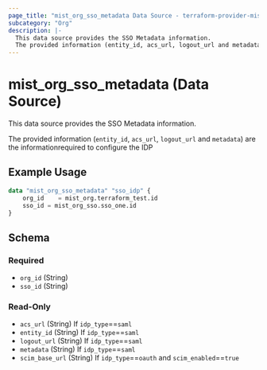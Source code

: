 ```yaml
---
page_title: "mist_org_sso_metadata Data Source - terraform-provider-mist"
subcategory: "Org"
description: |-
  This data source provides the SSO Metadata information.
  The provided information (entity_id, acs_url, logout_url and metadata) are the informationrequired to configure the IDP
---
```


# mist_org_sso_metadata (Data Source)

This data source provides the SSO Metadata information.

The provided information (`entity_id`, `acs_url`, `logout_url` and `metadata`) are the informationrequired to configure the IDP


## Example Usage

```terraform
data "mist_org_sso_metadata" "sso_idp" {
    org_id    = mist_org.terraform_test.id
    sso_id = mist_org_sso.sso_one.id
}
```

<!-- schema generated by tfplugindocs -->
## Schema

### Required

- `org_id` (String)
- `sso_id` (String)

### Read-Only

- `acs_url` (String) If `idp_type`==`saml`
- `entity_id` (String) If `idp_type`==`saml`
- `logout_url` (String) If `idp_type`==`saml`
- `metadata` (String) If `idp_type`==`saml`
- `scim_base_url` (String) If `idp_type`==`oauth` and `scim_enabled`==`true`